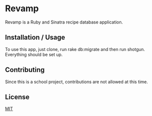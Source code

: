 # Revamp

Revamp is a Ruby and Sinatra recipe database application.

## Installation / Usage

To use this app, just clone, run rake db:migrate and then run shotgun. Everything should be set up.

## Contributing
Since this is a school project, contributions are not allowed at this time.

## License
[MIT](https://choosealicense.com/licenses/mit/)